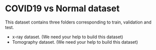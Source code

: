 # COVID19 vs Normal dataset

This dataset contains three folders corresponding to train, validation and test.

- x-ray dataset. (We need your help to build this dataset)
- Tomography dataset. (We need your help to build this dataset)
